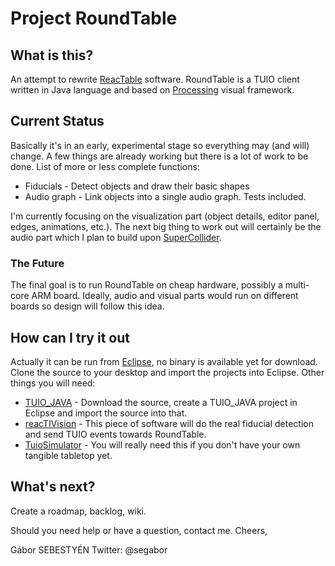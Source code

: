 # Project RoundTable

## What is this?
An attempt to rewrite [ReacTable](http://reactable.com/products/live/) software. RoundTable is a TUIO client written in Java language and based on [Processing](http://processing.org/) visual framework.

## Current Status
Basically it's in an early, experimental stage so everything may (and will) change. A few things are already working but there is a lot of work to be done. List of more or less complete functions:

* Fiducials - Detect objects and draw their basic shapes
* Audio graph - Link objects into a single audio graph. Tests included.

I'm currently focusing on the visualization part (object details, editor panel, edges, animations, etc.). The next big thing to work out will certainly be the audio part which I plan to build upon [SuperCollider](http://supercollider.github.io/).

### The Future
The final goal is to run RoundTable on cheap hardware, possibly a multi-core ARM board. Ideally, audio and visual parts would run on different boards so design will follow this idea.

## How can I try it out
Actually it can be run from [Eclipse](http://eclipse.org), no binary is available yet for download. Clone the source to your desktop and import the projects into Eclipse. Other things you will need:

* [TUIO_JAVA](http://www.tuio.org/?software) - Download the source, create a TUIO_JAVA project in Eclipse and import the source into that.
* [reacTIVision](http://reactivision.sourceforge.net/) - This piece of software will do the real fiducial detection and send TUIO events towards RoundTable.
* [TuioSimulator](http://prdownloads.sourceforge.net/reactivision/TUIO_Simulator-1.4.zip?download) - You will really need this if you don't have your own tangible tabletop yet.

## What's next?
Create a roadmap, backlog, wiki.

Should you need help or have a question, contact me.
Cheers,

Gábor SEBESTYÉN
Twitter: @segabor

